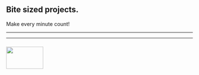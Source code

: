## Bite sized projects.  

Make every minute count!

___
___
### <a href="http://elewa-academy.github.io" target="_blank"><img src="https://user-images.githubusercontent.com/18554853/38143836-89b35ae4-3442-11e8-93f3-51d52e91cfaa.png" width="100" height="60"/></a>
